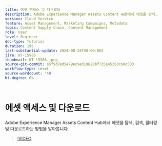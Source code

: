 ```yaml
---
title: 에셋 액세스 및 다운로드
description: Adobe Experience Manager Assets Content Hub에서 에셋을 탐색, 검색, 필터링 및 다운로드하는 방법을 알아봅니다.
version: Cloud Service
feature: Asset Management, Marketing Campaigns, Metadata
topic: Content Supply Chain, Content Management
role: User
level: Beginner
doc-type: Tutorial
duration: 196
last-substantial-update: 2024-08-28T00:00:00Z
jira: KT-15986
thumbnail: KT-15986.jpeg
source-git-commit: a5f9d7ed5e79ec9ed19626bf735a45363c60c503
workflow-type: tm+mt
source-wordcount: '48'
ht-degree: 0%

---
```



# 에셋 액세스 및 다운로드

Adobe Experience Manager Assets Content Hub에서 에셋을 탐색, 검색, 필터링 및 다운로드하는 방법을 알아봅니다.

>[!VIDEO](https://video.tv.adobe.com/v/3433135/?learn=on)
